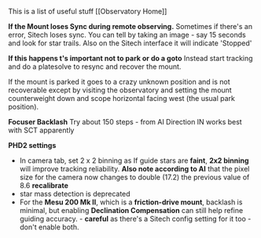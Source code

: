 
This is a list of useful stuff
[[Observatory Home]]

**If the Mount loses Sync during remote observing.**
Sometimes if there's an error, Sitech loses sync. You can tell by taking an image - say 15 seconds and look for star trails. Also on the Sitech interface it will indicate 'Stopped'

**If this happens t's important not to park or do a goto** Instead start tracking and do a platesolve to resync and recover the mount.

If the mount is parked it goes to a crazy unknown position and is not recoverable except by visiting the observatory and setting the mount counterweight down and scope horizontal facing west (the usual park position).

**Focuser Backlash**
Try about 150 steps - from AI Direction IN works best with SCT apparently

**PHD2 settings**
- In camera tab, set 2 x 2 binning as If guide stars are **faint**, **2x2 binning** will improve tracking reliability. **Also note according to AI** that the pixel size for the camera now changes to double (17.2) the previous value of 8.6 **recalibrate**
- star mass detection is deprecated
- For the **Mesu 200 Mk II**, which is a **friction-drive mount**, backlash is minimal, but enabling **Declination Compensation** can still help refine guiding accuracy. - **careful** as there's a Sitech config setting for it too - don't enable both.
